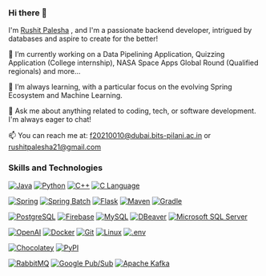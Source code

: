 ### Hi there 👋

I'm [Rushit Palesha](https://www.linkedin.com/in/rushit-palesha/) , and I'm a passionate backend developer, intrigued by databases and aspire to create for the better!

🔭 I’m currently working on a Data Pipelining Application, Quizzing Application (College internship), NASA Space Apps Global Round (Qualified regionals) and more...

🌱 I’m always learning, with a particular focus on the evolving Spring Ecosystem and Machine Learning.

💬 Ask me about anything related to coding, tech, or software development. I'm always eager to chat!

📫 You can reach me at: f20210010@dubai.bits-pilani.ac.in or rushitpalesha21@gmail.com

### Skills and Technologies
[![Java](https://img.shields.io/badge/-Java-007396?style=for-the-badge&logo=java&logoColor=white)](https://www.oracle.com/java/)
[![Python](https://img.shields.io/badge/-Python-3776AB?style=for-the-badge&logo=python&logoColor=white)](https://www.python.org)
[![C++](https://img.shields.io/badge/-C++-00599C?style=for-the-badge&logo=cplusplus&logoColor=white)](https://isocpp.org/)
[![C Language](https://img.shields.io/badge/-C%20Language-A8B9CC?style=for-the-badge&logo=c&logoColor=white)](https://en.wikipedia.org/wiki/C_(programming_language))

[![Spring](https://img.shields.io/badge/-Spring-6DB33F?style=for-the-badge&logo=spring&logoColor=white)](https://spring.io/)
[![Spring Batch](https://img.shields.io/badge/-Spring%20Batch-00A98F?style=for-the-badge&logo=spring&logoColor=white)](https://spring.io/projects/spring-batch)
[![Flask](https://img.shields.io/badge/-Flask-000000?style=for-the-badge&logo=flask&logoColor=white)](https://flask.palletsprojects.com/en/2.1.x/)
[![Maven](https://img.shields.io/badge/-Maven-C71A36?style=for-the-badge&logo=apache-maven&logoColor=white)](https://maven.apache.org/)
[![Gradle](https://img.shields.io/badge/-Gradle-02303A?style=for-the-badge&logo=gradle&logoColor=white)](https://gradle.org/)



[![PostgreSQL](https://img.shields.io/badge/-PostgreSQL-336791?style=for-the-badge&logo=postgresql&logoColor=white)](https://www.postgresql.org/)
[![Firebase](https://img.shields.io/badge/-Firebase-FFCA28?style=for-the-badge&logo=firebase&logoColor=white)](https://firebase.google.com/)
[![MySQL](https://img.shields.io/badge/-MySQL-4479A1?style=for-the-badge&logo=mysql&logoColor=white)](https://www.mysql.com/)
[![DBeaver](https://img.shields.io/badge/-DBeaver-007acc?style=for-the-badge&logo=dbeaver&logoColor=white)](https://dbeaver.io/)
[![Microsoft SQL Server](https://img.shields.io/badge/-Microsoft%20SQL%20Server-CC2927?style=for-the-badge&logo=microsoft-sql-server&logoColor=white)](https://www.microsoft.com/en-us/sql-server)


[![OpenAI](https://img.shields.io/badge/-OpenAI-00C1D4?style=for-the-badge&logo=openai&logoColor=white)](https://openai.com/)
[![Docker](https://img.shields.io/badge/-Docker-2496ED?style=for-the-badge&logo=docker&logoColor=white)](https://www.docker.com/)
[![Git](https://img.shields.io/badge/-Git-F05032?style=for-the-badge&logo=git&logoColor=white)](https://git-scm.com/)
[![Linux](https://img.shields.io/badge/-Linux-FCC624?style=for-the-badge&logo=linux&logoColor=black)](https://www.linux.org/)
[![.env](https://img.shields.io/badge/-.env-DB7093?style=for-the-badge)](https://en.wikipedia.org/wiki/Dotenv)

[![Chocolatey](https://img.shields.io/badge/-Chocolatey-80B5E3?style=for-the-badge&logo=chocolatey&logoColor=white)](https://chocolatey.org/)
[![PyPI](https://img.shields.io/badge/-PyPI-3775A9?style=for-the-badge&logo=python&logoColor=white)](https://pypi.org/)

[![RabbitMQ](https://img.shields.io/badge/-RabbitMQ-FF6600?style=for-the-badge&logo=rabbitmq&logoColor=white)](https://www.rabbitmq.com/)
[![Google Pub/Sub](https://img.shields.io/badge/-Google%20Pub%2FSub-4285F4?style=for-the-badge&logo=google&logoColor=white)](https://cloud.google.com/pubsub)
[![Apache Kafka](https://img.shields.io/badge/-Apache%20Kafka-231F20?style=for-the-badge&logo=apache-kafka&logoColor=white)](https://kafka.apache.org/)






